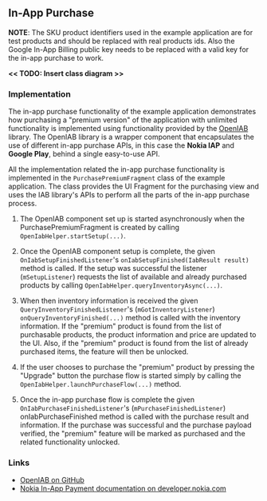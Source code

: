 ## In-App Purchase

**NOTE**: The SKU product identifiers used in the example application are for test products and should be replaced with real products ids. Also the Google In-App Billing public key needs to be replaced with a valid key for the in-app purchase to work.

__<< TODO: Insert class diagram >>__

### Implementation

The in-app purchase functionality of the example application demonstrates how purchasing a "premium version" of the application with unlimited functionality is implemented using functionality provided by the [OpenIAB](https://github.com/onepf/OpenIAB) library. The OpenIAB library is a wrapper component that encapsulates the use of different in-app purchase APIs, in this case the **Nokia IAP** and **Google Play**, behind a single easy-to-use API.

All the implementation related the in-app purchase functionality is implemented in the `PurchasePremiumFragment` class of the example application. The class provides the UI Fragment for the purchasing view and uses the IAB library's APIs to perform all the parts of the in-app purchase process.

1. The OpenIAB component set up is started asynchronously when the PurchasePremiumFragment is created by calling `OpenIabHelper.startSetup(...)`.
    
2. Once the OpenIAB component setup is complete, the given `OnIabSetupFinishedListener`'s `onIabSetupFinished(IabResult result)` method is called. If the setup was successful the listener (`mSetupListener`) requests the list of available and already purchased products by calling `OpenIabHelper.queryInventoryAsync(...)`.

3. When then inventory information is received the given `QueryInventoryFinishedListener`'s (`mGotInventoryListener`) `onQueryInventoryFinished(...)` method is called with the inventory information. If the "premium" product is found from the list of purchasable products, the product information and price are updated to the UI. Also, if the "premium" product is found from the list of already purchased items, the feature will then be unlocked.

4. If the user chooses to purchase the "premium" product by pressing the "Upgrade" button the purchase flow is started simply by calling the 
`OpenIabHelper.launchPurchaseFlow(...)` method.

5. Once the in-app purchase flow is complete the given `OnIabPurchaseFinishedListener`'s (`mPurchaseFinishedListener`) onIabPurchaseFinished method is called with the purchase result and information. If the purchase was successful and the purchase payload verified, the "premium" feature will be marked as purchased and the related functionality unlocked.

### Links

- [OpenIAB on GitHub](https://github.com/onepf/OpenIAB)
- [Nokia In-App Payment documentation on developer.nokia.com](http://developer.nokia.com/resources/library/nokia-x/nokia-in-app-payment.html)

